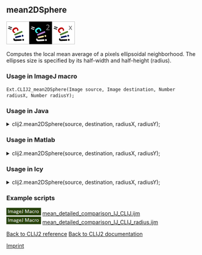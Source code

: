 ## mean2DSphere
<img src="images/mini_clij1_logo.png"/><img src="images/mini_clij2_logo.png"/><img src="images/mini_clijx_logo.png"/>

Computes the local mean average of a pixels ellipsoidal neighborhood. The ellipses size is specified by 
its half-width and half-height (radius).

### Usage in ImageJ macro
```
Ext.CLIJ2_mean2DSphere(Image source, Image destination, Number radiusX, Number radiusY);
```




### Usage in Java


<details>

<summary>
clij2.mean2DSphere(source, destination, radiusX, radiusY);
</summary>
<pre class="highlight">// init CLIJ and GPU
import net.haesleinhuepf.clij2.CLIJ2;
import net.haesleinhuepf.clij.clearcl.ClearCLBuffer;
CLIJ2 clij2 = CLIJ2.getInstance();

// get input parameters
ClearCLBuffer source = clij2.push(sourceImagePlus);
destination = clij2.create(source);
int radiusX = 10;
int radiusY = 20;
</pre>

<pre class="highlight">
// Execute operation on GPU
clij2.mean2DSphere(source, destination, radiusX, radiusY);
</pre>

<pre class="highlight">
//show result
destinationImagePlus = clij2.pull(destination);
destinationImagePlus.show();

// cleanup memory on GPU
clij2.release(source);
clij2.release(destination);
</pre>

</details>





### Usage in Matlab


<details>

<summary>
clij2.mean2DSphere(source, destination, radiusX, radiusY);
</summary>
<pre class="highlight">% init CLIJ and GPU
clij2 = init_clatlab();

% get input parameters
source = clij2.pushMat(source_matrix);
destination = clij2.create(source);
radiusX = 10;
radiusY = 20;
</pre>

<pre class="highlight">
% Execute operation on GPU
clij2.mean2DSphere(source, destination, radiusX, radiusY);
</pre>

<pre class="highlight">
% show result
destination = clij2.pullMat(destination)

% cleanup memory on GPU
clij2.release(source);
clij2.release(destination);
</pre>

</details>





### Usage in Icy


<details>

<summary>
clij2.mean2DSphere(source, destination, radiusX, radiusY);
</summary>
<pre class="highlight">// init CLIJ and GPU
importClass(net.haesleinhuepf.clicy.CLICY);
importClass(Packages.icy.main.Icy);

clij2 = CLICY.getInstance();

// get input parameters
source_sequence = getSequence();source = clij2.pushSequence(source_sequence);
destination = clij2.create(source);
radiusX = 10;
radiusY = 20;
</pre>

<pre class="highlight">
// Execute operation on GPU
clij2.mean2DSphere(source, destination, radiusX, radiusY);
</pre>

<pre class="highlight">
// show result
destination_sequence = clij2.pullSequence(destination)
Icy.addSequence(destination_sequence
// cleanup memory on GPU
clij2.release(source);
clij2.release(destination);
</pre>

</details>





### Example scripts
<a href="https://github.com/clij/clij2-docs/blob/master/src/main/macro/mean_detailed_comparison_IJ_CLIJ.ijm"><img src="images/language_macro.png" height="20"/></a> [mean_detailed_comparison_IJ_CLIJ.ijm](https://github.com/clij/clij2-docs/blob/master/src/main/macro/mean_detailed_comparison_IJ_CLIJ.ijm)  
<a href="https://github.com/clij/clij2-docs/blob/master/src/main/macro/mean_detailed_comparison_IJ_CLIJ_radius.ijm"><img src="images/language_macro.png" height="20"/></a> [mean_detailed_comparison_IJ_CLIJ_radius.ijm](https://github.com/clij/clij2-docs/blob/master/src/main/macro/mean_detailed_comparison_IJ_CLIJ_radius.ijm)  


[Back to CLIJ2 reference](https://clij.github.io/clij2-docs/reference)
[Back to CLIJ2 documentation](https://clij.github.io/clij2-docs)

[Imprint](https://clij.github.io/imprint)
